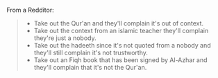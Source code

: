 From a Redditor:
> - Take out the Qur'an and they'll complain it's out of context.  
> - Take out the context from an islamic teacher they'll complain they're just a nobody.  
> - Take out the hadeeth since it's not quoted from a nobody and they'll still complain it's not trustworthy.  
> - Take out an Fiqh book that has been signed by Al-Azhar and they'll complain that it's not the Qur'an.

